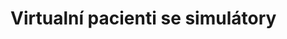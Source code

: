 # Virtualní pacienti se simulátory
<div aurelia-app="main">
<bdl-panels title="Kazuistiky">
 <bdl-panel href="#k1-01.md" title="Muž 60-let, ABR1 &nbsp;&nbsp;&nbsp;&nbsp;&nbsp;&nbsp;&nbsp;&nbsp;" icon="old_patient_small.jpg"></bdl-panel>
 <bdl-panel href="#k2-01.md" title="Muž 60-let, ABR2" icon="old_patient_small.jpg"></bdl-panel>
 <bdl-panel href="#k3-01.md" title="Žena 30-let, ANF" icon="slide_2-3_komiks_05_skvrny_small.jpg"></bdl-panel>
 <bdl-panel href="#k4-01.md" title="Muž 30-let, ALI" icon="slide_21_predel_v2_small2.jpg"></bdl-panel>
 <bdl-panel href="#k1dm1/index.md" title="Muž 42-let DKA &nbsp;&nbsp;&nbsp;&nbsp;&nbsp;&nbsp;&nbsp;&nbsp;&nbsp;" icon="old_patient_small.jpg"></bdl-panel>
</bdl-panels>

</div>

